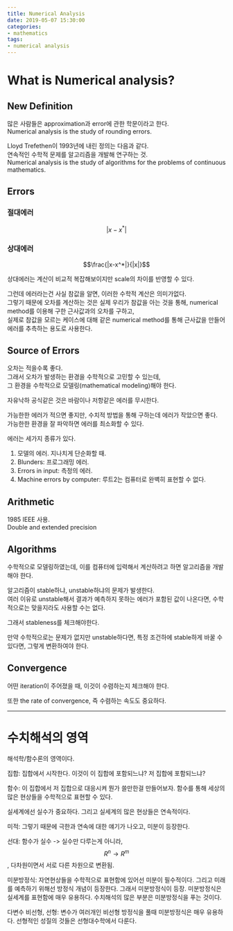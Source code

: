 ```yaml
---
title: Numerical Analysis 
date: 2019-05-07 15:30:00
categories:
- mathematics
tags:
- numerical analysis
---
```


# What is Numerical analysis?
## New Definition
많은 사람들은 approximation과 error에 관한 학문이라고 한다.  
Numerical analysis is the study of rounding errors.

Lloyd Trefethen이 1993년에 내린 정의는 다음과 같다.  
연속적인 수학적 문제를 알고리즘을 개발해 연구하는 것.  
Numerical analysis is the study of algorithms for the problems of continuous mathematics.  

## Errors
### 절대에러  
$$|x-x^*|$$  

### 상대에러
$$\frac{|x-x^*|}{|x|}$$

상대에러는 계산이 비교적 복잡해보이지만 scale의 차이를 반영할 수 있다.  

그런데 에러라는건 사실 참값을 알면, 이러한 수학적 계산은 의미가없다.  
그렇기 때문에 오차를 계산하는 것은 실제 우리가 참값을 아는 것을 통해, numerical method를 이용해 구한 근사값과의 오차를 구하고,  
실제로 참값을 모르는 케이스에 대해 같은 numerical method를 통해 근사값을 만들어 에러를 추측하는 용도로 사용한다.  

## Source of Errors
오차는 적을수록 좋다.  
그래서 오차가 발생하는 환경을 수학적으로 고민할 수 있는데,  
그 환경을 수학적으로 모델링(mathematical modeling)해야 한다.

자유낙하 공식같은 것은 바람이나 저항같은 에러를 무시한다.  

가능한한 에러가 적으면 좋지만, 수치적 방법을 통해 구하는데 에러가 작았으면 좋다.  
가능한한 환경을 잘 파악하면 에러를 최소화할 수 있다.  

에러는 세가지 종류가 있다.  
1. 모델의 에러. 지나치게 단순화할 때.
2. Blunders: 프로그래밍 에러. 
3. Errors in input: 측정의 에러.
4. Machine errors by computer: 루트2는 컴퓨터로 완벽히 표현할 수 없다.  

## Arithmetic
1985 IEEE 사용.  
Double and extended precision  

## Algorithms  
수학적으로 모델링하였는데, 이를 컴퓨터에 입력해서 계산하려고 하면 알고리즘을 개발해야 한다.  

알고리즘이 stable하냐, unstable하냐의 문제가 발생한다.  
여러 이유로 unstable해서 결과가 예측하지 못하는 에러가 포함된 값이 나온다면, 수학적으로는 맞을지라도 사용할 수는 없다.  

그래서 stableness를 체크해야한다.  

만약 수학적으로는 문제가 없지만 unstable하다면, 특정 조건하에 stable하게 바꿀 수 있다면, 그렇게 변환하여야 한다.  

## Convergence
어떤 iteration이 주어졌을 때, 이것이 수렴하는지 체크해야 한다.  

또한 the rate of convergence, 즉 수렴하는 속도도 중요하다.  

- - -
# 수치해석의 영역
해석학/함수론의 영역이다. 

집합: 집합에서 시작한다. 이것이 이 집합에 포함되느냐? 저 집합에 포함되느냐?

함수: 이 집합에서 저 집합으로 대응시켜 뭔가 쓸만한걸 만들어보자. 함수를 통해 세상의 많은 현상들을 수학적으로 표현할 수 있다.  

실세계에선 실수가 중요하다. 그리고 실세계의 많은 현상들은 연속적이다.  

미적: 그렇기 때문에 극한과 연속에 대한 얘기가 나오고, 미분이 등장한다.  

선대: 함수가 실수 -> 실수만 다루는게 아니라, $$R^n \rightarrow R^m$$, 다차원이면서 서로 다른 차원으로 변환됨.   

미분방정식: 자연현상들을 수학적으로 표현함에 있어선 미분이 필수적이다. 그리고 미래를 예측하기 위해선 방정식 개념이 등장한다. 그래서 미분방정식이 등장. 미분방정식은 실세계를 표현함에 매우 유용하다. 수치해석의 많은 부분은 미분방정식을 푸는 것이다.  

다변수 비선형, 선형: 변수가 여러개인 비선형 방정식을 풀때 미분방정식은 매우 유용하다. 선형적인 성질의 것들은 선형대수학에서 다룬다.  

